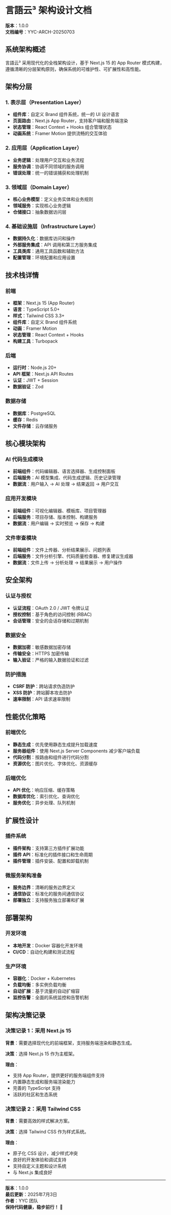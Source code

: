 # 言語云³ 架构设计文档

**版本**：1.0.0  
**文档编号**：YYC-ARCH-20250703

## 系统架构概述

言語云³ 采用现代化的全栈架构设计，基于 Next.js 15 的 App Router 模式构建，遵循清晰的分层架构原则，确保系统的可维护性、可扩展性和高性能。

## 架构分层

### 1. 表示层（Presentation Layer）

- **组件库**：自定义 Brand 组件系统，统一的 UI 设计语言
- **页面路由**：Next.js App Router，支持客户端和服务端渲染
- **状态管理**：React Context + Hooks 组合管理状态
- **动画系统**：Framer Motion 提供流畅的交互体验

### 2. 应用层（Application Layer）

- **业务逻辑**：处理用户交互和业务流程
- **服务协调**：协调不同领域的服务调用
- **错误处理**：统一的错误捕获和处理机制

### 3. 领域层（Domain Layer）

- **核心业务模型**：定义业务实体和业务规则
- **领域服务**：实现核心业务逻辑
- **仓储接口**：抽象数据访问层

### 4. 基础设施层（Infrastructure Layer）

- **数据持久化**：数据库访问和操作
- **外部服务集成**：API 调用和第三方服务集成
- **工具类库**：通用工具函数和辅助方法
- **配置管理**：环境配置和应用设置

## 技术栈详情

### 前端

- **框架**：Next.js 15 (App Router)
- **语言**：TypeScript 5.0+
- **样式**：Tailwind CSS 3.3+
- **组件库**：自定义 Brand 组件系统
- **动画**：Framer Motion
- **状态管理**：React Context + Hooks
- **构建工具**：Turbopack

### 后端

- **运行时**：Node.js 20+
- **API 框架**：Next.js API Routes
- **认证**：JWT + Session
- **数据验证**：Zod

### 数据存储

- **数据库**：PostgreSQL
- **缓存**：Redis
- **文件存储**：云存储服务

## 核心模块架构

### AI 代码生成模块

- **前端组件**：代码编辑器、语言选择器、生成控制面板
- **后端服务**：AI 模型集成、代码生成逻辑、历史记录管理
- **数据流**：用户输入 → AI 处理 → 结果返回 → 用户交互

### 应用开发模块

- **前端组件**：可视化编辑器、模板库、项目管理器
- **后端服务**：项目存储、版本控制、构建服务
- **数据流**：用户编辑 → 实时预览 → 保存 → 构建

### 文件审查模块

- **前端组件**：文件上传器、分析结果展示、问题列表
- **后端服务**：文件分析引擎、代码质量检查器、修复建议生成器
- **数据流**：文件上传 → 分析处理 → 结果展示 → 用户操作

## 安全架构

### 认证与授权

- **认证流程**：OAuth 2.0 / JWT 令牌认证
- **授权控制**：基于角色的访问控制 (RBAC)
- **会话管理**：安全的会话存储和过期机制

### 数据安全

- **数据加密**：敏感数据加密存储
- **传输安全**：HTTPS 加密传输
- **输入验证**：严格的输入数据验证和过滤

### 防护措施

- **CSRF 防护**：跨站请求伪造防护
- **XSS 防护**：跨站脚本攻击防护
- **速率限制**：API 请求速率限制

## 性能优化策略

### 前端优化

- **静态生成**：优先使用静态生成提升加载速度
- **服务器组件**：使用 Next.js Server Components 减少客户端负载
- **代码分割**：按路由和组件进行代码分割
- **资源优化**：图片优化、字体优化、资源缓存

### 后端优化

- **API 优化**：响应压缩、缓存策略
- **数据库优化**：索引优化、查询优化
- **服务优化**：异步处理、队列机制

## 扩展性设计

### 插件系统

- **插件架构**：支持第三方插件扩展功能
- **插件 API**：标准化的插件接口和生命周期
- **插件管理**：插件安装、配置和卸载机制

### 微服务架构准备

- **服务边界**：清晰的服务边界定义
- **通信协议**：标准化的服务间通信协议
- **部署独立**：支持服务独立部署和扩展

## 部署架构

### 开发环境

- **本地开发**：Docker 容器化开发环境
- **CI/CD**：自动化构建和测试流程

### 生产环境

- **容器化**：Docker + Kubernetes
- **负载均衡**：多实例负载均衡
- **自动扩展**：基于流量的自动扩缩容
- **监控告警**：全面的系统监控和告警机制

## 架构决策记录

### 决策记录 1：采用 Next.js 15

**背景**：需要选择现代化的前端框架，支持服务端渲染和静态生成。

**决策**：选择 Next.js 15 作为主框架。

**理由**：

- 支持 App Router，提供更好的服务端组件支持
- 内置静态生成和服务端渲染能力
- 完善的 TypeScript 支持
- 活跃的社区和生态系统

### 决策记录 2：采用 Tailwind CSS

**背景**：需要高效的样式解决方案。

**决策**：选择 Tailwind CSS 作为样式系统。

**理由**：

- 原子化 CSS 设计，减少样式冲突
- 良好的开发体验和调试支持
- 支持自定义主题和设计系统
- 与 Next.js 集成良好

---

**版本**：1.0.0  
**最后更新**：2025年7月3日  
**作者**：YYC 团队  
**保持代码健康，稳步前行！ 🌹**